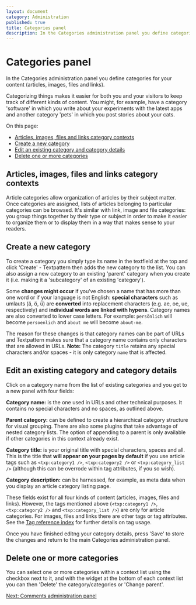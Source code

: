 ```yaml
---
layout: document
category: Administration
published: true
title: Categories panel
description: In the Categories administration panel you define categories for your content (articles, images, files and links).
---
```


# Categories panel

In the Categories administration panel you define categories for your content (articles, images, files and links).

Categorizing things makes it easier for both you and your visitors to keep track of different kinds of content. You might, for example, have a category 'software' in which you write about your experiments with the latest apps and another category 'pets' in which you post stories about your cats.

On this page:

* [Articles, images, files and links category contexts](#articles-images-files-and-links-category-contexts)
* [Create a new category](#create-a-new-category)
* [Edit an existing category and category details](#edit-an-existing-category-and-category-details)
* [Delete one or more categories](#delete-one-or-more-categories)

## Articles, images, files and links category contexts

Article categories allow organization of articles by their subject matter. Once categories are assigned, lists of articles belonging to particular categories can be browsed. It's similar with link, image and file categories: you group things together by their type or subject in order to make it easier to organize them or to display them in a way that makes sense to your readers.

## Create a new category

To create a category you simply type its name in the textfield at the top and click 'Create' - Textpattern then adds the new category to the list. You can also assign a new category to an existing 'parent' category when you create it (i.e. making it a 'subcategory' of an existing 'category').

Some **changes might occur** if you've chosen a name that has more than one word or if your language is not English: **special characters** such as umlauts (ä, ö, ü) are **converted** into replacement characters (e.g. ae, oe, ue, respectively) and **individual words are linked with hypens**. Category names are also converted to lower case letters. For example: `persönlich` will become `persoenlich` and `about me` will become `about-me`.

The reason for these changes is that category names can be part of URLs and Textpattern makes sure that a category name contains only characters that are allowed in URLs. **Note:** The category `title` retains any special characters and/or spaces - it is only category `name` that is affected.

## Edit an existing category and category details

Click on a category name from the list of existing categories and you get to a new panel with four fields:

**Category name:** is the one used in URLs and other technical purposes. It contains no special characters and no spaces, as outlined above.

**Parent category:** can be defined to create a hierarchical category structure for visual grouping. There are also some plugins that take advantage of nested category lists. The option of appending to a parent is only available if other categories in this context already exist.

**Category title:** is your original title with special characters, spaces and all. This is the title that **will appear on your pages by default** if you use article tags such as `<txp:category1 />`, `<txp:category2 />` or `<txp:category_list />` (although this can be overrode within tag attributes, if you so wish).

**Category description:** can be harnessed, for example, as meta data when you display an article category listing page.

These fields exist for all four kinds of content (articles, images, files and links). However, the tags mentioned above (`<txp:category1 />`, `<txp:category2 />` and `<txp:category_list />`) are only for article categories. For images, files and links there are other tags or tag attributes. See the [Tag reference index](https://docs.textpattern.io/tags) for further details on tag usage.

Once you have finished editng your category details, press 'Save' to store the changes and return to the main Categories administration panel.

## Delete one or more categories

You can select one or more categories within a context list using the checkbox next to it, and with the widget at the bottom of each context list you can then 'Delete' the category/categories or 'Change parent'.

[Next: Comments administration panel](https://docs.textpattern.io/administration/comments-panel)
